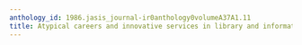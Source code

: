```yaml
---
anthology_id: 1986.jasis_journal-ir0anthology0volumeA37A1.11
title: Atypical careers and innovative services in library and information science
---
```

